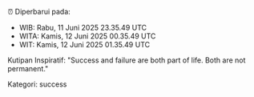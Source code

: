 ⏰ Diperbarui pada:
- WIB: Rabu, 11 Juni 2025 23.35.49 UTC
- WITA: Kamis, 12 Juni 2025 00.35.49 UTC
- WIT: Kamis, 12 Juni 2025 01.35.49 UTC

Kutipan Inspiratif:
"Success and failure are both part of life. Both are not permanent."


Kategori: success

